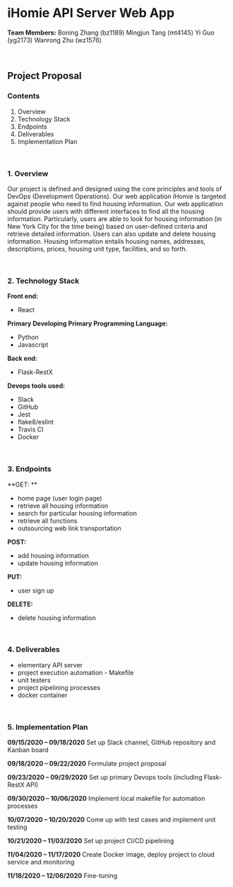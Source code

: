 # iHomie API Server Web App

**Team Members:**
Boning Zhang (bz1189)
Mingjun Tang (mt4145)
Yi Guo (yg2173)
Wanrong Zhu (wz1576)

<br/>

## Project Proposal

### Contents

1.	Overview
2.	Technology Stack	
3.	Endpoints	
4.	Deliverables	
5.	Implementation Plan	

<br/>

### 1. Overview

Our project is defined and designed using the core principles and tools of DevOps (Development Operations). Our web application iHomie is targeted against people who need to find housing information. Our web application should provide users with different interfaces to find all the housing information. Particularly, users are able to look for housing information (in New York City for the time being) based on user-defined criteria and retrieve detailed information. Users can also update and delete housing information. Housing information entails housing names, addresses, descriptions, prices, housing unit type, facilities, and so forth.

<br/>

### 2. Technology Stack

**Front end:**

- React

**Primary Developing Primary Programming Language:**

- Python
- Javascript

**Back end:**

- Flask-RestX

**Devops tools used:**

- Slack
- GitHub
- Jest
- flake8/eslint
- Travis CI
- Docker

<br/>

### 3. Endpoints

**GET: **

- home page (user login page)
- retrieve all housing information
- search for particular housing information
- retrieve all functions
- outsourcing web link transportation 

**POST:**

- add housing information	
- update housing information

**PUT:**

- user sign up

**DELETE:**

- delete housing information

<br/>

### 4. Deliverables

- elementary API server
- project execution automation - Makefile
- unit testers
- project pipelining processes
- docker container

<br/>

### 5. Implementation Plan

**09/15/2020 – 09/18/2020**  Set up Slack channel, GitHub repository and Kanban board

**09/18/2020 – 09/22/2020**  Formulate project proposal

**09/23/2020 – 09/29/2020**  Set up primary Devops tools (including Flask-RestX API)

**09/30/2020 – 10/06/2020**  Implement local makefile for automation processes

**10/07/2020 – 10/20/2020**  Come up with test cases and implement unit testing

**10/21/2020 – 11/03/2020**  Set up project CI/CD pipelining

**11/04/2020 – 11/17/2020**  Create Docker image, deploy project to cloud service and monitoring 

**11/18/2020 – 12/06/2020**  Fine-tuning

